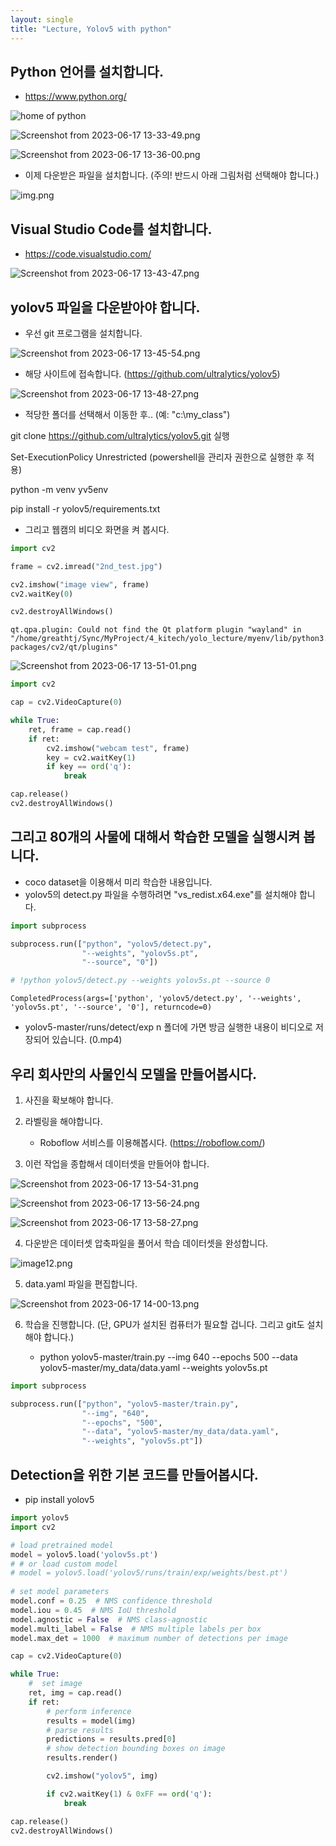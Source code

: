 ```yaml
---
layout: single
title: "Lecture, Yolov5 with python"
---
```


## Python 언어를 설치합니다.

- https://www.python.org/

![home of python](<lecture_yolov5_files/Screenshot from 2023-06-17 13-29-22.png>)

![Screenshot from 2023-06-17 13-33-49.png](<lecture_yolov5_files/Screenshot from 2023-06-17 13-33-49.png>)

![Screenshot from 2023-06-17 13-36-00.png](<lecture_yolov5_files/Screenshot from 2023-06-17 13-36-00.png>)

- 이제 다운받은 파일을 설치합니다. (주의! 반드시 아래 그림처럼 선택해야 합니다.)

![img.png](lecture_yolov5_files/img.png)

## Visual Studio Code를 설치합니다.

- https://code.visualstudio.com/

![Screenshot from 2023-06-17 13-43-47.png](<lecture_yolov5_files/Screenshot from 2023-06-17 13-43-47.png>)

## yolov5 파일을 다운받아야 합니다.

* 우선 git 프로그램을 설치합니다.

![Screenshot from 2023-06-17 13-45-54.png](<lecture_yolov5_files/Screenshot from 2023-06-17 13-45-54.png>)

* 해당 사이트에 접속합니다. (https://github.com/ultralytics/yolov5)

![Screenshot from 2023-06-17 13-48-27.png](<lecture_yolov5_files/Screenshot from 2023-06-17 13-48-27.png>)

* 적당한 폴더를 선택해서 이동한 후.. (예: "c:\my_class")

git clone https://github.com/ultralytics/yolov5.git 실행

Set-ExecutionPolicy Unrestricted (powershell을 관리자 권한으로 실행한 후 적용)

python -m venv yv5env

pip install -r yolov5/requirements.txt

* 그리고 웹캠의 비디오 화면을 켜 봅시다.


```python
import cv2

frame = cv2.imread("2nd_test.jpg")

cv2.imshow("image view", frame)
cv2.waitKey(0)

cv2.destroyAllWindows()
```

    qt.qpa.plugin: Could not find the Qt platform plugin "wayland" in "/home/greathtj/Sync/MyProject/4_kitech/yolo_lecture/myenv/lib/python3.10/site-packages/cv2/qt/plugins"


![Screenshot from 2023-06-17 13-51-01.png](<lecture_yolov5_files/Screenshot from 2023-06-17 13-51-01.png>)


```python
import cv2

cap = cv2.VideoCapture(0)

while True:
    ret, frame = cap.read()
    if ret:
        cv2.imshow("webcam test", frame)
        key = cv2.waitKey(1)
        if key == ord('q'):
            break

cap.release()
cv2.destroyAllWindows()
```

## 그리고 80개의 사물에 대해서 학습한 모델을 실행시켜 봅니다.
* coco dataset을 이용해서 미리 학습한 내용입니다.
* yolov5의 detect.py 파일을 수행하려면 "vs_redist.x64.exe"를 설치해야 합니다.


```python
import subprocess

subprocess.run(["python", "yolov5/detect.py", 
                "--weights", "yolov5s.pt", 
                "--source", "0"])

# !python yolov5/detect.py --weights yolov5s.pt --source 0
```




    CompletedProcess(args=['python', 'yolov5/detect.py', '--weights', 'yolov5s.pt', '--source', '0'], returncode=0)



* yolov5-master/runs/detect/exp n 폴더에 가면 방금 실행한 내용이 비디오로 저장되어 있습니다. (0.mp4)

## 우리 회사만의 사물인식 모델을 만들어봅시다.


1. 사진을 확보해야 합니다.


2. 라벨링을 해야합니다.
    * Roboflow 서비스를 이용해봅시다. (https://roboflow.com/)

3. 이런 작업을 종합해서 데이터셋을 만들어야 합니다.

![Screenshot from 2023-06-17 13-54-31.png](<lecture_yolov5_files/Screenshot from 2023-06-17 13-54-31.png>)

![Screenshot from 2023-06-17 13-56-24.png](<lecture_yolov5_files/Screenshot from 2023-06-17 13-56-24.png>)

![Screenshot from 2023-06-17 13-58-27.png](<lecture_yolov5_files/Screenshot from 2023-06-17 13-58-27.png>)

4. 다운받은 데이터셋 압축파일을 풀어서 학습 데이터셋을 완성합니다.

![image12.png](lecture_yolov5_files/image.png)

5. data.yaml 파일을 편집합니다.

![Screenshot from 2023-06-17 14-00-13.png](<lecture_yolov5_files/Screenshot from 2023-06-17 14-00-13.png>)

6. 학습을 진행합니다. (단, GPU가 설치된 컴퓨터가 필요할 겁니다. 그리고 git도 설치해야 합니다.)

    - python yolov5-master/train.py --img 640 --epochs 500 --data yolov5-master/my_data/data.yaml --weights yolov5s.pt


```python
import subprocess

subprocess.run(["python", "yolov5-master/train.py",
                "--img", "640",
                "--epochs", "500",
                "--data", "yolov5-master/my_data/data.yaml",
                "--weights", "yolov5s.pt"])
```

## Detection을 위한 기본 코드를 만들어봅시다.
* pip install yolov5


```python
import yolov5
import cv2

# load pretrained model
model = yolov5.load('yolov5s.pt')
# # or load custom model
# model = yolov5.load('yolov5/runs/train/exp/weights/best.pt')
  
# set model parameters
model.conf = 0.25  # NMS confidence threshold
model.iou = 0.45  # NMS IoU threshold
model.agnostic = False  # NMS class-agnostic
model.multi_label = False  # NMS multiple labels per box
model.max_det = 1000  # maximum number of detections per image

cap = cv2.VideoCapture(0)

while True:
    #  set image
    ret, img = cap.read()
    if ret:
        # perform inference
        results = model(img)
        # parse results
        predictions = results.pred[0]
        # show detection bounding boxes on image
        results.render()

        cv2.imshow("yolov5", img)

        if cv2.waitKey(1) & 0xFF == ord('q'):
            break

cap.release()
cv2.destroyAllWindows()
```
